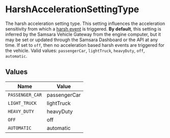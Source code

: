 # HarshAccelerationSettingType

The harsh acceleration setting type. This setting influences the acceleration sensitivity from which a <a href="https://kb.samsara.com/hc/en-us/articles/360043051792-Safety-Event-Overview" target="_blank">harsh event</a> is triggered. **By default**, this setting is inferred by the Samsara Vehicle Gateway from the engine computer, but it may be set or updated through the Samsara Dashboard or the API at any time. If set to `off`, then no acceleration based harsh events are triggered for the vehicle. Valid values: `passengerCar`, `lightTruck`, `heavyDuty`, `off`, `automatic`.


## Values

| Name            | Value           |
| --------------- | --------------- |
| `PASSENGER_CAR` | passengerCar    |
| `LIGHT_TRUCK`   | lightTruck      |
| `HEAVY_DUTY`    | heavyDuty       |
| `OFF`           | off             |
| `AUTOMATIC`     | automatic       |